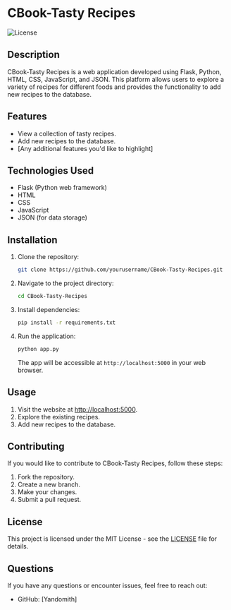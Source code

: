 # CBook-Tasty Recipes

![License](https://img.shields.io/badge/license-MIT-blue.svg)

## Description

CBook-Tasty Recipes is a web application developed using Flask, Python, HTML, CSS, JavaScript, and JSON. This platform allows users to explore a variety of recipes for different foods and provides the functionality to add new recipes to the database.

## Features

- View a collection of tasty recipes.
- Add new recipes to the database.
- [Any additional features you'd like to highlight]

## Technologies Used

- Flask (Python web framework)
- HTML
- CSS
- JavaScript
- JSON (for data storage)

## Installation

1. Clone the repository:
   ```bash
   git clone https://github.com/yourusername/CBook-Tasty-Recipes.git
   ```

2. Navigate to the project directory:
   ```bash
   cd CBook-Tasty-Recipes
   ```

3. Install dependencies:
   ```bash
   pip install -r requirements.txt
   ```

4. Run the application:
   ```bash
   python app.py
   ```

   The app will be accessible at `http://localhost:5000` in your web browser.

## Usage

1. Visit the website at [http://localhost:5000](http://localhost:5000).
2. Explore the existing recipes.
3. Add new recipes to the database.

## Contributing

If you would like to contribute to CBook-Tasty Recipes, follow these steps:

1. Fork the repository.
2. Create a new branch.
3. Make your changes.
4. Submit a pull request.

## License

This project is licensed under the MIT License - see the [LICENSE](LICENSE) file for details.

## Questions

If you have any questions or encounter issues, feel free to reach out:

- GitHub: [Yandomith]



